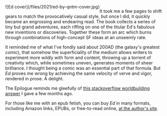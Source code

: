 <!--
.. title: Ed, by qntm
.. slug: ed-by-qntm
.. date: 2021-05-17 10:48:53 UTC-05:00
.. tags: media,books,novella,science-fiction,fiction,epub,free-to-read
.. category: 
.. link: 
.. description: 
.. type: text
-->

<span style="float: left">
![Ed cover](/files/2021/ed-by-qntm-cover.jpg)
</span>

It took me a few pages to shift gears to match the provocatively casual style,
but once I did, it quickly became an engrossing and endearing read.
The book collects a series of tiny but grand adventures, each riffing on one
of the titular Ed's fabulous new inventions or discoveries. Together these
form an arc which burns through combinations of high-concept SF ideas at an
unseemly rate.

It reminded me of what I've fondly said about 200AD (the galaxy's greatest
comic), that somehow the superficiality of the medium allows
writers to experiment more wildly with form and content, throwing up a torrent
of creativity which, while sometimes uneven, generates moments of sheer
brilliance. I thought being a comic was an essential part of that formula. But
*Ed* proves me wrong by achieving the same velocity of verve and vigor,
rendered in prose. A delight.

The Epilogue reminds me gleefully of
[this stackoverflow worldbuilding answer](https://worldbuilding.stackexchange.com/a/151964/13496)
I gave a few months ago.

For those like me with an epub fetish, you can buy *Ed* in many formats,
including Amazon links, EPUBs, or free-to-read online,
[at the author's site](https://qntm.org/ed).

<br style="clear: left" />


